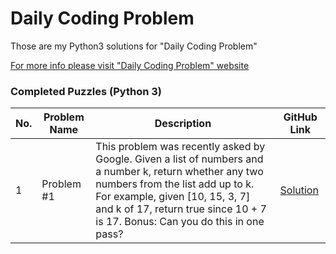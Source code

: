 # Daily Coding Problem

Those are my Python3 solutions for "Daily Coding Problem"

[For more info please visit "Daily Coding Problem" website](https://www.dailycodingproblem.com)

### Completed Puzzles (Python 3)

| No. | Problem Name   | Description                                                                                       | GitHub Link |
|-----|----------------|---------------------------------------------------------------------------------------------------|-------------|
|1    |Problem #1      | This problem was recently asked by Google. Given a list of numbers and a number k, return whether any two numbers from the list add up to k. For example, given [10, 15, 3, 7] and k of 17, return true since 10 + 7 is 17. Bonus: Can you do this in one pass?|[Solution](https://github.com/ikostan/DailyCodingProblem/tree/master/Problem1)|






